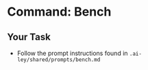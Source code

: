 # Command: Bench

## Your Task

- Follow the prompt instructions found in `.ai-ley/shared/prompts/bench.md`
